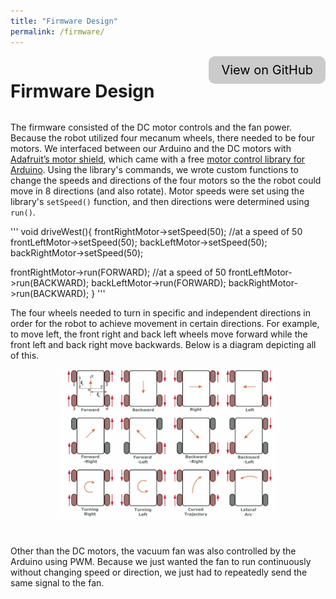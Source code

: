 ```yaml
---
title: "Firmware Design"
permalink: /firmware/
---
```


<a href="https://github.com/ayushchakra/autonomous-robot-vacuum" target="_blank" style="float: right; text-decoration: none; font-size: 20px; color: #000000; background-color: #cbcbcb; border: none; border-radius: 10px; padding: 10px; padding-right: 20px; padding-left: 20px;">
	View on GitHub
</a>

<h1 style="display: inline-block; margin-right: auto;">Firmware Design</h1>


The firmware consisted of the DC motor controls and the fan power. Because the robot utilized four mecanum wheels, there needed to be four motors. We interfaced between our Arduino and the DC motors with <a href="https://www.adafruit.com/product/1438" target="_blank">Adafruit’s motor shield</a>, which came with a free <a href="https://learn.adafruit.com/adafruit-motor-shield/library-install" target="_blank">motor control library for Arduino</a>. Using the library's commands, we wrote custom functions to change the speeds and directions of the four motors so the the robot could move in 8 directions (and also rotate). Motor speeds were set using the library's `setSpeed()` function, and then directions were determined using `run()`.

'''
void driveWest(){
  frontRightMotor->setSpeed(50);   //at a speed of 50
  frontLeftMotor->setSpeed(50);
  backLeftMotor->setSpeed(50);
  backRightMotor->setSpeed(50);
  
  frontRightMotor->run(FORWARD);   //at a speed of 50
  frontLeftMotor->run(BACKWARD);
  backLeftMotor->run(FORWARD);
  backRightMotor->run(BACKWARD);
}
'''

The four wheels needed to turn in specific and independent directions in order for the robot to achieve movement in certain directions. For example, to move left, the front right and back left wheels move forward while the front left and back right move backwards. Below is a diagram depicting all of this.

<img src="/assets/images/wheel_directions.jpg" alt="Individual wheel directions for moving in specific directions" style="
	display: block;
	margin-right: auto;
	margin-left: auto;
	width: 70%;
	"
/>

<br>

Other than the DC motors, the vacuum fan was also controlled by the Arduino using PWM. Because we just wanted the fan to run continuously without changing speed or direction, we just had to repeatedly send the same signal to the fan.

